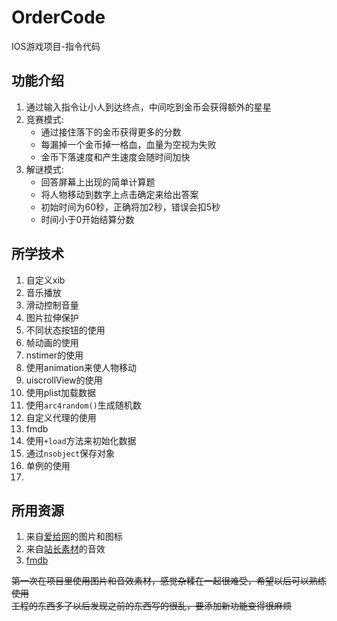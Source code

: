 # OrderCode
IOS游戏项目-指令代码
## 功能介绍
1. 通过输入指令让小人到达终点，中间吃到金币会获得额外的星星
2. 竞赛模式:
    - 通过接住落下的金币获得更多的分数
    - 每漏掉一个金币掉一格血，血量为空视为失败
    - 金币下落速度和产生速度会随时间加快
3. 解谜模式:
    - 回答屏幕上出现的简单计算题
    - 将人物移动到数字上点击确定来给出答案
    - 初始时间为60秒，正确将加2秒，错误会扣5秒
    - 时间小于0开始结算分数
## 所学技术
1. 自定义xib
2. 音乐播放
3. 滑动控制音量
4. 图片拉伸保护
5. 不同状态按钮的使用
6. 帧动画的使用
7. nstimer的使用
8. 使用animation来使人物移动
9. uiscrollView的使用
10. 使用plist加载数据
11. 使用`arc4random()`生成随机数
12. 自定义代理的使用
13. fmdb
14. 使用`+load`方法来初始化数据
15. 通过`nsobject`保存对象
16. 单例的使用
17. 
## 所用资源
1. 来自[爱给网](http://www.aigei.com/)的图片和图标
2. 来自[站长素材](http://sc.chinaz.com/yinxiao/)的音效
3. [fmdb](https://github.com/ccgus/fmdb)

~~第一次在项目里使用图片和音效素材，感觉杂糅在一起很难受，希望以后可以熟练使用~~
<br>
~~工程的东西多了以后发现之前的东西写的很乱，要添加新功能变得很麻烦~~
